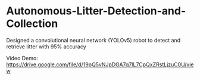 # Autonomous-Litter-Detection-and-Collection
Designed a convolutional neural network (YOLOv5) robot to detect and retrieve litter with 95% accuracy

Video Demo: https://drive.google.com/file/d/19pQ5vNJpDGA7q7lL7CpQxZRstLjzuC0U/view
